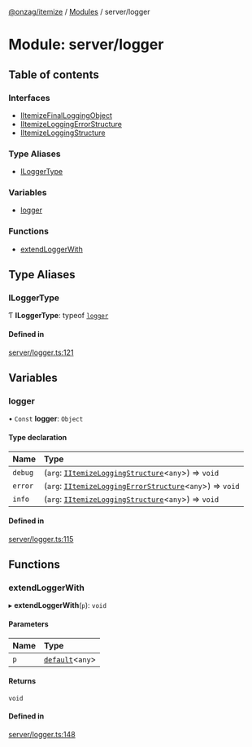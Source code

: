[@onzag/itemize](../README.md) / [Modules](../modules.md) / server/logger

# Module: server/logger

## Table of contents

### Interfaces

- [IItemizeFinalLoggingObject](../interfaces/server_logger.IItemizeFinalLoggingObject.md)
- [IItemizeLoggingErrorStructure](../interfaces/server_logger.IItemizeLoggingErrorStructure.md)
- [IItemizeLoggingStructure](../interfaces/server_logger.IItemizeLoggingStructure.md)

### Type Aliases

- [ILoggerType](server_logger.md#iloggertype)

### Variables

- [logger](server_logger.md#logger)

### Functions

- [extendLoggerWith](server_logger.md#extendloggerwith)

## Type Aliases

### ILoggerType

Ƭ **ILoggerType**: typeof [`logger`](server_logger.md#logger)

#### Defined in

[server/logger.ts:121](https://github.com/onzag/itemize/blob/59702dd5/server/logger.ts#L121)

## Variables

### logger

• `Const` **logger**: `Object`

#### Type declaration

| Name | Type |
| :------ | :------ |
| `debug` | (`arg`: [`IItemizeLoggingStructure`](../interfaces/server_logger.IItemizeLoggingStructure.md)\<`any`\>) => `void` |
| `error` | (`arg`: [`IItemizeLoggingErrorStructure`](../interfaces/server_logger.IItemizeLoggingErrorStructure.md)\<`any`\>) => `void` |
| `info` | (`arg`: [`IItemizeLoggingStructure`](../interfaces/server_logger.IItemizeLoggingStructure.md)\<`any`\>) => `void` |

#### Defined in

[server/logger.ts:115](https://github.com/onzag/itemize/blob/59702dd5/server/logger.ts#L115)

## Functions

### extendLoggerWith

▸ **extendLoggerWith**(`p`): `void`

#### Parameters

| Name | Type |
| :------ | :------ |
| `p` | [`default`](../classes/server_services_base_LoggingProvider.default.md)\<`any`\> |

#### Returns

`void`

#### Defined in

[server/logger.ts:148](https://github.com/onzag/itemize/blob/59702dd5/server/logger.ts#L148)
